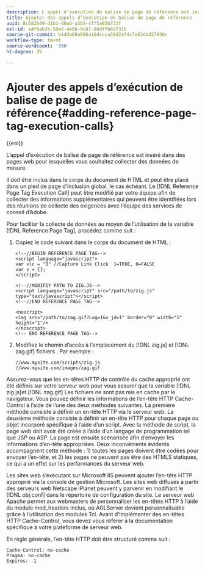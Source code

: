 ```yaml
---
description: L’appel d’exécution de balise de page de référence est inséré dans des pages web pour lesquelles vous souhaitez collecter des données de mesure.
title: Ajouter des appels d’exécution de balise de page de référence
uuid: 8c682649-d1b1-40a6-a2b2-4ff5a92b732f
exl-id: a4f9ab2b-50e8-4e0b-9c87-80dffb697316
source-git-commit: b1dda69a606a16dccca30d2a74c7e63dbd27936c
workflow-type: tm+mt
source-wordcount: '356'
ht-degree: 3%

---
```


# Ajouter des appels d’exécution de balise de page de référence{#adding-reference-page-tag-execution-calls}

{{eol}}

L’appel d’exécution de balise de page de référence est inséré dans des pages web pour lesquelles vous souhaitez collecter des données de mesure.

Il doit être inclus dans le corps du document de HTML et peut être placé dans un pied de page d’inclusion global, le cas échéant. Le [!DNL Reference Page Tag Execution Call] peut être modifié par votre équipe afin de collecter des informations supplémentaires qui peuvent être identifiées lors des réunions de collecte des exigences avec l’équipe des services de conseil d’Adobe.

Pour faciliter la collecte de données au moyen de l’utilisation de la variable [!DNL Reference Page Tag], procédez comme suit :

1. Copiez le code suivant dans le corps du document de HTML :

   ```
   <!--//BEGIN REFERENCE PAGE TAG--> 
   <script language="javascript"> 
   var vlc = "0" //Capture Link Click  1=TRUE, 0=FALSE 
   var v = {}; 
   </script> 
   
   <!--//MODIFIY PATH TO ZIG.JS--> 
   <script language="javascript" src="/path/to/zig.js" type="text/javascript"></script> 
   <!--//END REFERENCE PAGE TAG--> 
   
   <noscript> 
   <img src="/path/to/zag.gif?Log=1&v_jd=1" border="0" width="1" height="1"/> 
   </noscript> 
   <!-- END REFERENCE PAGE TAG-->
   ```

1. Modifiez le chemin d’accès à l’emplacement du [!DNL zig.js] et [!DNL zag.gif] fichiers . Par exemple :

   ```
   //www.mysite.com/scripts/zig.js 
   //www.mysite.com/images/zag.gif 
   ```

Assurez-vous que les en-têtes HTTP de contrôle du cache approprié ont été définis sur votre serveur web pour vous assurer que la variable [!DNL zig.js]et [!DNL zag.gif] Les fichiers ne sont pas mis en cache par le navigateur. Vous pouvez définir les informations de l’en-tête HTTP Cache-Control à l’aide de l’une des deux méthodes suivantes. La première méthode consiste à définir un en-tête HTTP via le serveur web. La deuxième méthode consiste à définir un en-tête HTTP pour chaque page ou objet incorporé spécifique à l’aide d’un script. Avec la méthode de script, la page web doit avoir été créée à l’aide d’un langage de programmation tel que JSP ou ASP. La page est ensuite scénarisée afin d’envoyer les informations d’en-tête appropriées. Deux inconvénients évidents accompagnent cette méthode : 1) toutes les pages doivent être codées pour envoyer l’en-tête, et 2) les pages ne peuvent pas être des HTMLS statiques, ce qui a un effet sur les performances du serveur web.

Les sites web s’exécutant sur Microsoft IIS peuvent ajouter l’en-tête HTTP approprié via la console de gestion Microsoft. Les sites web diffusés à partir des serveurs web Netscape iPlanet peuvent y parvenir en modifiant le [!DNL obj.conf] dans le répertoire de configuration du site. Le serveur web Apache permet aux webmasters de personnaliser les en-têtes HTTP à l’aide du module mod_headers inclus, où AOLServer devient personnalisable grâce à l’utilisation des modules Tcl. Avant d’implémenter des en-têtes HTTP Cache-Control, vous devez vous référer à la documentation spécifique à votre plateforme de serveur web.

En règle générale, l’en-tête HTTP doit être structuré comme suit :

```
Cache-Control: no-cache 
Pragma: no-cache 
Expires: -1
```
